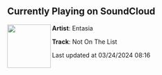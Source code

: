 ## Currently Playing on SoundCloud

[<img align="left" width="100" src="https://i1.sndcdn.com/artworks-WNeDZIJFNBQzTyls-XurqlA-t500x500.jpg">](https://soundcloud.com/entasiaaa/not-on-the-list-1)

**Artist**: Entasia 

**Track**: Not On The List

Last updated at 03/24/2024 08:16

